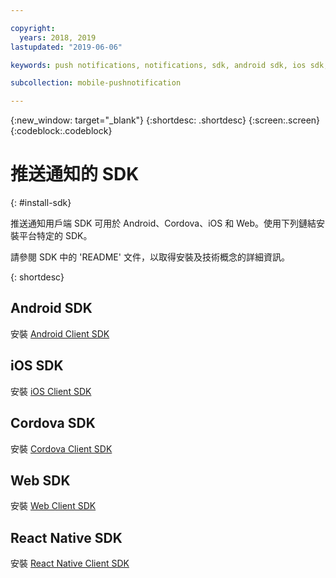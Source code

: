 ```yaml
---

copyright:
  years: 2018, 2019
lastupdated: "2019-06-06"

keywords: push notifications, notifications, sdk, android sdk, ios sdk, cordova sdk, web sdk, react native sdk

subcollection: mobile-pushnotification

---
```


{:new_window: target="_blank"}
{:shortdesc: .shortdesc}
{:screen:.screen}
{:codeblock:.codeblock}

# 推送通知的 SDK
{: #install-sdk}

推送通知用戶端 SDK 可用於 Android、Cordova、iOS 和 Web。使用下列鏈結安裝平台特定的 SDK。

請參閱 SDK 中的 'README' 文件，以取得安裝及技術概念的詳細資訊。

{: shortdesc}

## Android SDK
安裝 [Android Client SDK](https://github.com/ibm-bluemix-mobile-services/bms-clientsdk-android-push)

## iOS SDK
安裝 [iOS Client SDK](https://github.com/ibm-bluemix-mobile-services/bms-clientsdk-swift-push)

## Cordova SDK
安裝 [Cordova Client SDK](https://github.com/ibm-bluemix-mobile-services/bms-clientsdk-cordova-plugin-push)

## Web SDK
安裝 [Web Client SDK](https://github.com/ibm-bluemix-mobile-services/bms-clientsdk-javascript-webpush)

## React Native SDK
安裝 [React Native Client SDK](https://github.com/ibm-bluemix-mobile-services/bms-push-react-native)
   
